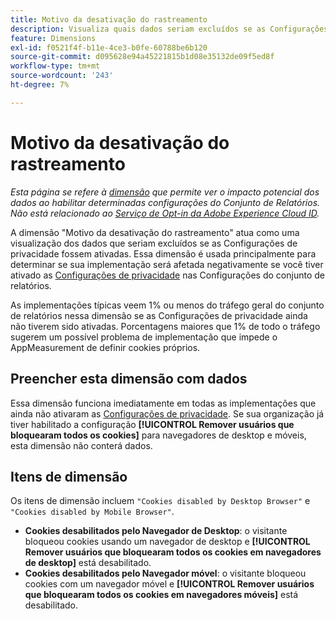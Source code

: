 ```yaml
---
title: Motivo da desativação do rastreamento
description: Visualiza quais dados seriam excluídos se as Configurações de privacidade fossem ativadas.
feature: Dimensions
exl-id: f0521f4f-b11e-4ce3-b0fe-60788be6b120
source-git-commit: d095628e94a45221815b1d08e35132de09f5ed8f
workflow-type: tm+mt
source-wordcount: '243'
ht-degree: 7%

---
```


# Motivo da desativação do rastreamento

*Esta página se refere à [dimensão](overview.md) que permite ver o impacto potencial dos dados ao habilitar determinadas configurações do Conjunto de Relatórios. Não está relacionado ao [Serviço de Opt-in da Adobe Experience Cloud ID](https://experienceleague.adobe.com/pt-br/docs/id-service/using/implementation/opt-in-service/optin-overview).*

A dimensão &quot;Motivo da desativação do rastreamento&quot; atua como uma visualização dos dados que seriam excluídos se as Configurações de privacidade fossem ativadas. Essa dimensão é usada principalmente para determinar se sua implementação será afetada negativamente se você tiver ativado as [Configurações de privacidade](https://experienceleague.adobe.com/docs/core-services/interface/administration/ec-cookies/browser-cookie-settings.html) nas Configurações do conjunto de relatórios.

As implementações típicas veem 1% ou menos do tráfego geral do conjunto de relatórios nessa dimensão se as Configurações de privacidade ainda não tiverem sido ativadas. Porcentagens maiores que 1% de todo o tráfego sugerem um possível problema de implementação que impede o AppMeasurement de definir cookies próprios.

## Preencher esta dimensão com dados

Essa dimensão funciona imediatamente em todas as implementações que ainda não ativaram as [Configurações de privacidade](https://experienceleague.adobe.com/docs/core-services/interface/administration/ec-cookies/browser-cookie-settings.html). Se sua organização já tiver habilitado a configuração **[!UICONTROL Remover usuários que bloquearam todos os cookies]** para navegadores de desktop e móveis, esta dimensão não conterá dados.

## Itens de dimensão

Os itens de dimensão incluem `"Cookies disabled by Desktop Browser"` e `"Cookies disabled by Mobile Browser"`.

* **Cookies desabilitados pelo Navegador de Desktop**: o visitante bloqueou cookies usando um navegador de desktop e **[!UICONTROL Remover usuários que bloquearam todos os cookies em navegadores de desktop]** está desabilitado.
* **Cookies desabilitados pelo Navegador móvel**: o visitante bloqueou cookies com um navegador móvel e **[!UICONTROL Remover usuários que bloquearam todos os cookies em navegadores móveis]** está desabilitado.
